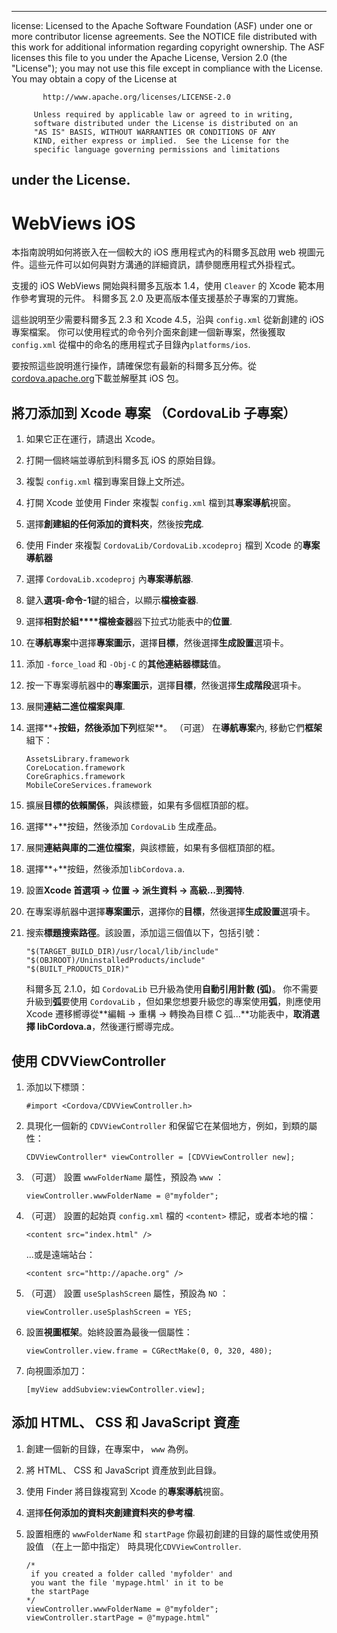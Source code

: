 * * *

license: Licensed to the Apache Software Foundation (ASF) under one or more contributor license agreements. See the NOTICE file distributed with this work for additional information regarding copyright ownership. The ASF licenses this file to you under the Apache License, Version 2.0 (the "License"); you may not use this file except in compliance with the License. You may obtain a copy of the License at

           http://www.apache.org/licenses/LICENSE-2.0
    
         Unless required by applicable law or agreed to in writing,
         software distributed under the License is distributed on an
         "AS IS" BASIS, WITHOUT WARRANTIES OR CONDITIONS OF ANY
         KIND, either express or implied.  See the License for the
         specific language governing permissions and limitations
    

## under the License.

# WebViews iOS

本指南說明如何將嵌入在一個較大的 iOS 應用程式內的科爾多瓦啟用 web 視圖元件。這些元件可以如何與對方溝通的詳細資訊，請參閱應用程式外掛程式。

支援的 iOS WebViews 開始與科爾多瓦版本 1.4，使用 `Cleaver` 的 Xcode 範本用作參考實現的元件。 科爾多瓦 2.0 及更高版本僅支援基於子專案的刀實施。

這些說明至少需要科爾多瓦 2.3 和 Xcode 4.5，沿與 `config.xml` 從新創建的 iOS 專案檔案。 你可以使用程式的命令列介面來創建一個新專案，然後獲取 `config.xml` 從檔中的命名的應用程式子目錄內`platforms/ios`.

要按照這些說明進行操作，請確保您有最新的科爾多瓦分佈。從[cordova.apache.org][1]下載並解壓其 iOS 包。

 [1]: http://cordova.apache.org

## 將刀添加到 Xcode 專案 （CordovaLib 子專案）

1.  如果它正在運行，請退出 Xcode。

2.  打開一個終端並導航到科爾多瓦 iOS 的原始目錄。

3.  複製 `config.xml` 檔到專案目錄上文所述。

4.  打開 Xcode 並使用 Finder 來複製 `config.xml` 檔到其**專案導航**視窗。

5.  選擇**創建組的任何添加的資料夾**，然後按**完成**.

6.  使用 Finder 來複製 `CordovaLib/CordovaLib.xcodeproj` 檔到 Xcode 的**專案導航器**

7.  選擇 `CordovaLib.xcodeproj` 內**專案導航器**.

8.  鍵入**選項-命令-1**鍵的組合，以顯示**檔檢查器**.

9.  選擇**相對於組****檔檢查器**器下拉式功能表中的**位置**.

10. 在**導航專案**中選擇**專案圖示**，選擇**目標**，然後選擇**生成設置**選項卡。

11. 添加 `-force_load` 和 `-Obj-C` 的**其他連結器標誌**值。

12. 按一下專案導航器中的**專案圖示**，選擇**目標**，然後選擇**生成階段**選項卡。

13. 展開**連結二進位檔案與庫**.

14. 選擇**+**按鈕，然後添加下列**框架**。 （可選） 在**導航專案**內, 移動它們**框架**組下：
    
        AssetsLibrary.framework
        CoreLocation.framework
        CoreGraphics.framework
        MobileCoreServices.framework
        

15. 擴展**目標的依賴關係**，與該標籤，如果有多個框頂部的框。

16. 選擇**+**按鈕，然後添加 `CordovaLib` 生成產品。

17. 展開**連結與庫的二進位檔案**，與該標籤，如果有多個框頂部的框。

18. 選擇**+**按鈕，然後添加`libCordova.a`.

19. 設置**Xcode 首選項 → 位置 → 派生資料 → 高級...**到**獨特**.

20. 在專案導航器中選擇**專案圖示**，選擇你的**目標**，然後選擇**生成設置**選項卡。

21. 搜索**標題搜索路徑**。該設置，添加這三個值以下，包括引號：
    
        "$(TARGET_BUILD_DIR)/usr/local/lib/include"        
        "$(OBJROOT)/UninstalledProducts/include"
        "$(BUILT_PRODUCTS_DIR)"
        
    
    科爾多瓦 2.1.0，如 `CordovaLib` 已升級為使用**自動引用計數 (弧)**。 你不需要升級到**弧**要使用 `CordovaLib` ，但如果您想要升級您的專案使用**弧**，則應使用 Xcode 遷移嚮導從**編輯 → 重構 → 轉換為目標 C 弧...**功能表中，**取消選擇 libCordova.a**，然後運行嚮導完成。

## 使用 CDVViewController

1.  添加以下標頭：
    
        #import <Cordova/CDVViewController.h>
        

2.  具現化一個新的 `CDVViewController` 和保留它在某個地方，例如，到類的屬性：
    
        CDVViewController* viewController = [CDVViewController new];
        

3.  （可選） 設置 `wwwFolderName` 屬性，預設為 `www` ：
    
        viewController.wwwFolderName = @"myfolder";
        

4.  （可選） 設置的起始頁 `config.xml` 檔的 `<content>` 標記，或者本地的檔：
    
        <content src="index.html" />
        
    
    ...或是遠端站台：
    
        <content src="http://apache.org" />
        

5.  （可選） 設置 `useSplashScreen` 屬性，預設為 `NO` ：
    
        viewController.useSplashScreen = YES;
        

6.  設置**視圖框架**。始終設置為最後一個屬性：
    
        viewController.view.frame = CGRectMake(0, 0, 320, 480);
        

7.  向視圖添加刀：
    
        [myView addSubview:viewController.view];
        

## 添加 HTML、 CSS 和 JavaScript 資產

1.  創建一個新的目錄，在專案中， `www` 為例。

2.  將 HTML、 CSS 和 JavaScript 資產放到此目錄。

3.  使用 Finder 將目錄複寫到 Xcode 的**專案導航**視窗。

4.  選擇**任何添加的資料夾創建資料夾的參考檔**.

5.  設置相應的 `wwwFolderName` 和 `startPage` 你最初創建的目錄的屬性或使用預設值 （在上一節中指定） 時具現化`CDVViewController`.
    
        /*
         if you created a folder called 'myfolder' and
         you want the file 'mypage.html' in it to be
         the startPage
        */
        viewController.wwwFolderName = @"myfolder";
        viewController.startPage = @"mypage.html"